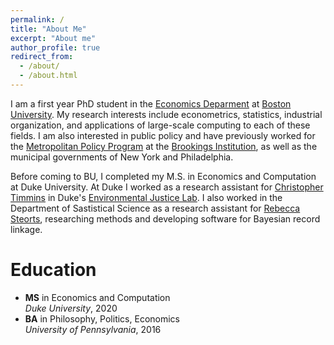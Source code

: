 ```yaml
---
permalink: /
title: "About Me"
excerpt: "About me"
author_profile: true
redirect_from: 
  - /about/
  - /about.html
---
```


I am a first year PhD student in the [Economics Deparment](http://www.bu.edu/econ/) at [Boston University](https://www.bu.edu/). My research interests include econometrics, statistics, industrial organization, and applications of large-scale computing to each of these fields. I am also interested in public policy and have previously worked for the [Metropolitan Policy Program](https://www.brookings.edu/program/metropolitan-policy-program/) at the [Brookings Institution](https://www.brookings.edu/), as well as the municipal governments of New York and Philadelphia.

Before coming to BU, I completed my M.S. in Economics and Computation at Duke University. At Duke I worked as a research assistant for [Christopher Timmins](https://sites.duke.edu/christophertimmins) in Duke's [Environmental Justice Lab](https://nicholasinstitute.duke.edu/project/environmental-justice-lab). I also worked in the Department of Sastistical Science as a research assistant for [Rebecca Steorts](https://resteorts.github.io/index.html), researching methods and developing software for Bayesian record linkage.

Education
=====
* **MS** in Economics and Computation  
  *Duke University*, 2020
* **BA** in Philosophy, Politics, Economics  
  *University of Pennsylvania*, 2016